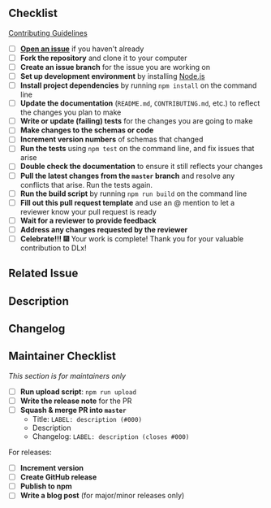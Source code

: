 <!--- Provide a general summary of your changes in the Title above -->
<!--

Thanks for your pull request!

Be sure to check out the Contributing Guidelines (link below) for a helpful checklist of steps to take while working on your pull request. A simplified version of that checklist is below. You can check off each item as you complete it.

Below the checklist is a pull request template. You can use this template as a guide for describing the changes in your pull request. Just follow the instructions in the comments.

Contributing Guidelines:
https://github.com/digitallinguistics/spec/blob/master/.github/CONTRIBUTING.md#contributing-code--changes-to-the-schemas

-->

## Checklist

[Contributing Guidelines](https://github.com/digitallinguistics/spec/blob/master/.github/CONTRIBUTING.md#contributing-code--changes-to-the-schemas)

- [ ] **[Open an issue](https://github.com/digitallinguistics/spec/issues/new)** if you haven't already
- [ ] **Fork the repository** and clone it to your computer
- [ ] **Create an issue branch** for the issue you are working on
- [ ] **Set up development environment** by installing [Node.js](https://nodejs.org/en/)
- [ ] **Install project dependencies** by running `npm install` on the command line
- [ ] **Update the documentation** (`README.md`, `CONTRIBUTING.md`, etc.) to reflect the changes you plan to make
- [ ] **Write or update (failing) tests** for the changes you are going to make
- [ ] **Make changes to the schemas or code**
- [ ] **Increment version numbers** of schemas that changed
- [ ] **Run the tests** using `npm test` on the command line, and fix issues that arise
- [ ] **Double check the documentation** to ensure it still reflects your changes
- [ ] **Pull the latest changes from the `master` branch** and resolve any conflicts that arise. Run the tests again.
- [ ] **Run the build script** by running `npm run build` on the command line
- [ ] **Fill out this pull request template** and use an @ mention to let a reviewer know your pull request is ready
- [ ] **Wait for a reviewer to provide feedback**
- [ ] **Address any changes requested by the reviewer**
- [ ] **Celebrate!!!** :fireworks: Your work is complete! Thank you for your valuable contribution to DLx!

## Related Issue
<!-- This project only accepts pull requests related to open issues. -->
<!-- Please link to the issue here, or open an issue if you have not already. -->

## Description
<!-- in 1-3 sentences, please provide a high-level overview of what changes were made. -->
<!-- If appropriate, document your reasoning for why you made the changes the way you did. -->

## Changelog
<!-- What specific changes were made? List each change as a bullet point with a label. -->
<!-- See the issues tracker for a list of labels to use. -->
<!-- Some examples: -->

<!-- DOCS: add documentation about new app.sync() method -->
<!-- NEW: add app.sync() method to App object -->
<!-- CHANGE: update app.init() to call app.sync() -->

## Maintainer Checklist
_This section is for maintainers only_

- [ ] **Run upload script**: `npm run upload`
- [ ] **Write the release note** for the PR
- [ ] **Squash & merge PR into `master`**
    - Title: `LABEL: description (#000)`
    - Description
    - Changelog: `LABEL: description (closes #000)`

For releases:

- [ ] **Increment version**
- [ ] **Create GitHub release**
- [ ] **Publish to npm**
- [ ] **Write a blog post** (for major/minor releases only)
